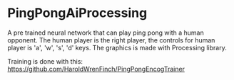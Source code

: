 # PingPongAiProcessing

A pre trained neural network that can play ping pong with a human opponent. The human player is the right player, the controls 
for human player is 'a', 'w', 's', 'd' keys.
The graphics is made with Processing library.


Training is done with this: https://github.com/HaroldWrenFinch/PingPongEncogTrainer


